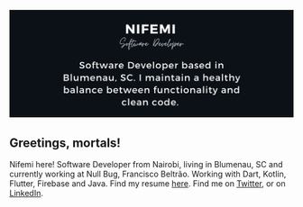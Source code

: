 [![Header](https://raw.githubusercontent.com/thenifemi/thenifemi/master/nifemi-banner.png "Header")](https://www.linkedin.com/in/nifemii)

## Greetings, mortals!

Nifemi here! Software Developer from Nairobi, living in Blumenau, SC and currently working at Null Bug, Francisco Beltrão. Working with Dart, Kotlin, Flutter, Firebase and Java. 
Find my resume [here]().
Find me on [Twitter](https://twitter.com/thenifemii), or on [LinkedIn](https://www.linkedin.com/in/nifemii).



